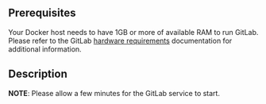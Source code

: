 ## Prerequisites 
Your Docker host needs to have 1GB or more of available RAM to run GitLab. Please refer to the GitLab <a href="https://github.com/gitlabhq/gitlabhq/blob/master/doc/install/requirements.md#hardware-requirements" target="_blank">hardware requirements</a> documentation for additional information.

## Description 
__NOTE__: Please allow a few minutes for the GitLab service to start.
